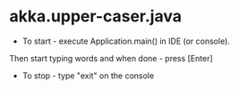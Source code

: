 # akka.upper-caser.java

- To start - execute Application.main() in IDE (or console).
       
Then start typing words and when done - press [Enter]
   
- To stop - type "exit" on the console

